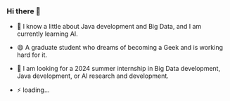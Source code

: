 ### Hi there 👋

<!--
**zhfly021/zhfly021** is a ✨ _special_ ✨ repository because its `README.md` (this file) appears on your GitHub profile.

Here are some ideas to get you started:

- 🔭 I’m currently working on ...
- 🌱 I’m currently learning ...
- 👯 I’m looking to collaborate on ...
- 🤔 I’m looking for help with ...
- 💬 Ask me about ...
- 📫 How to reach me: ...
- 😄 Pronouns: ...
- ⚡ Fun fact: ...
-->





- 🌱 I know a little about Java development and Big Data, and I am currently learning AI.
- 😄 A graduate student who dreams of becoming a Geek and is working hard for it.

- 🔭 I am looking for a 2024 summer internship in Big Data development, Java development, or AI research and development.

- ⚡ loading…



<!--

<div align="center"> <img src="https://github-readme-stats.vercel.app/api?username=zhfly021&show_icons=true&theme=tokyonight" /> </div>

<div align="center"> <img src="https://github-readme-stats.vercel.app/api/top-langs/?username=zhfly021" /> </div>
-->

<!--
ceshi.    
-->

